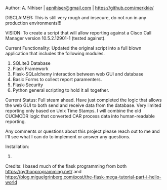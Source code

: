 Author: A. Nihiser | apnihiser@gmail.com | https://github.com/merkkie/

DISCLAIMER: This is still very rough and insecure, do not run in any production environments!!!

VISION: To create a script that will allow reporting against a Cisco Call Manager version 10.5.2.12901-1 (tested against).

Current Functionality: Updated the original script into a full blown application that includes the following modules.
  1) SQLite3 Database
  2) Flask Framework
  3) Flask-SQLalchemy interaction between web GUI and database
  4) Basic Forms to collect report paramenters.
  5) Flask-Security
  6) Python general scripting to hold it all together.
  
Current Status: Full steam ahead. Have just completed the logic that allows the web GUI to both send and receive data from the database.
Very limited reporting only based on Unix Time Stamps. I will combine the old CUCMCDR logic that converted CAR process data into human-readable reporting. 

Any comments or questions about this project please reach out to me and I'll see what I can do to implement or answer any questions.

Installation: 

1)


Credits: I based much of the flask programming from both https://pythonprogramming.net/ and https://blog.miguelgrinberg.com/post/the-flask-mega-tutorial-part-i-hello-world
